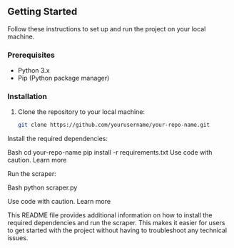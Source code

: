 ## Getting Started

Follow these instructions to set up and run the project on your local machine.

### Prerequisites

- Python 3.x
- Pip (Python package manager)

### Installation

1. Clone the repository to your local machine:

   ```bash
   git clone https://github.com/yourusername/your-repo-name.git
Install the required dependencies:

Bash
cd your-repo-name
pip install -r requirements.txt
Use code with caution. Learn more

 Run the scraper:

Bash
python scraper.py


Use code with caution. Learn more

 This README file provides additional information on how to install the required dependencies and run the scraper. This makes it easier for users to get started with the project without having to troubleshoot any technical issues.